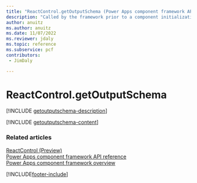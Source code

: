 ```yaml
---
title: "ReactControl.getOutputSchema (Power Apps component framework API reference) | MicrosoftDocs"
description: "Called by the framework prior to a component initialization in a react control. Returns an object schema based on nomenclature defined in manifest, for any output property of type object."
author: anuitz
ms.author: anuitz
ms.date: 11/07/2022
ms.reviewer: jdaly
ms.topic: reference
ms.subservice: pcf
contributors:
 - JimDaly

---
```

# ReactControl.getOutputSchema

[!INCLUDE [getoutputschema-description](../control/includes/getoutputschema-description.md)]

<!-- 

Because this content should be the same as Standard.getOutputSchema, both topics will use this include 
so that the common content will exist in one place.
-->
[!INCLUDE [getoutputschema-content](../includes/getoutputschema-content.md)]


### Related articles

[ReactControl (Preview)](../react-control.md)<br/>
[Power Apps component framework API reference](../../reference/index.md)<br/>
[Power Apps component framework overview](../../overview.md)


[!INCLUDE[footer-include](../../../../includes/footer-banner.md)]